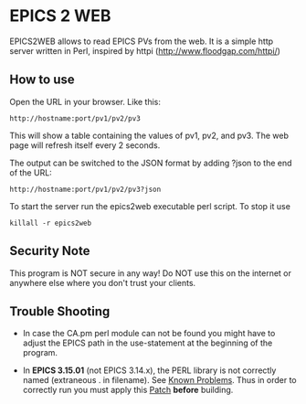 EPICS 2 WEB
===========

EPICS2WEB allows to read EPICS PVs from the web.
It is a simple http server written in Perl, inspired by httpi (http://www.floodgap.com/httpi/)

How to use
----------
Open the URL in your browser. Like this:

	http://hostname:port/pv1/pv2/pv3

This will show a table containing the values of pv1, pv2, and pv3.
The web page will refresh itself every 2 seconds.

The output can be switched to the JSON format by adding ?json to the end of the URL:

	http://hostname:port/pv1/pv2/pv3?json

To start the server run the epics2web executable perl script.
To stop it use

	killall -r epics2web

Security Note
-------------
This program is NOT secure in any way!
Do NOT use this on the internet or anywhere else where you
don't trust your clients.

Trouble Shooting
----------------
 * In case the CA.pm perl module can not be found you might have to adjust the
   EPICS path in the use-statement at the beginning of the program.

 * In **EPICS 3.15.01** (not EPICS 3.14.x), the PERL library is not
   correctly named (extraneous . in filename). See
   [Known Problems](http://www.aps.anl.gov/epics/base/R3-15/0-docs/KnownProblems.html).
   Thus in order to correctly run you must apply this
   [Patch](http://www.aps.anl.gov/epics/base/R3-15/0-docs/CONFIG-Unix.patch)
   **before** building.
